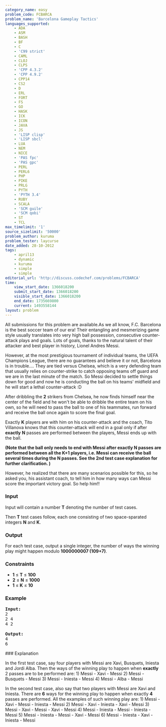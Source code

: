 ```yaml
---
category_name: easy
problem_code: FCBARCA
problem_name: 'Barcelona Gameplay Tactics'
languages_supported:
    - ADA
    - ASM
    - BASH
    - BF
    - C
    - 'C99 strict'
    - CAML
    - CLOJ
    - CLPS
    - 'CPP 4.3.2'
    - 'CPP 4.9.2'
    - CPP14
    - CS2
    - D
    - ERL
    - FORT
    - FS
    - GO
    - HASK
    - ICK
    - ICON
    - JAVA
    - JS
    - 'LISP clisp'
    - 'LISP sbcl'
    - LUA
    - NEM
    - NICE
    - 'PAS fpc'
    - 'PAS gpc'
    - PERL
    - PERL6
    - PHP
    - PIKE
    - PRLG
    - PYTH
    - 'PYTH 3.4'
    - RUBY
    - SCALA
    - 'SCM guile'
    - 'SCM qobi'
    - ST
    - TCL
max_timelimit: '1'
source_sizelimit: '50000'
problem_author: kuruma
problem_tester: laycurse
date_added: 28-10-2012
tags:
    - april13
    - dynamic
    - kuruma
    - simple
    - simple
editorial_url: 'http://discuss.codechef.com/problems/FCBARCA'
time:
    view_start_date: 1366018200
    submit_start_date: 1366018200
    visible_start_date: 1366018200
    end_date: 1735669800
    current: 1493558144
layout: problem
---
```

All submissions for this problem are available.As we all know, F.C. Barcelona is the best soccer team of our era! Their entangling and mesmerizing game style usually translates into very high ball possession, consecutive counter-attack plays and goals. Lots of goals, thanks to the natural talent of their attacker and best player in history, Lionel Andres Messi.

However, at the most prestigious tournament of individual teams, the UEFA Champions League, there are no guarantees and believe it or not, Barcelona is in trouble.... They are tied versus Chelsea, which is a very defending team that usually relies on counter-strike to catch opposing teams off guard and we are in the last minute of the match. So Messi decided to settle things down for good and now he is conducting the ball on his teams' midfield and he will start a lethal counter-attack :D

After dribbling the **2** strikers from Chelsea, he now finds himself near the center of the field and he won't be able to dribble the entire team on his own, so he will need to pass the ball to one of his teammates, run forward and receive the ball once again to score the final goal.

Exactly **K** players are with him on his counter-attack and the coach, Tito Villanova knows that this counter-attack will end in a goal only if after **exactly** **N** passes are performed between the players, Messi ends up with the ball.

 **(Note that the ball only needs to end with Messi after exactly N passes are performed between all the K+1 players, i.e. Messi can receive the ball several times during the N passes. See the 2nd test case explanation for further clarification. )**

However, he realized that there are many scenarios possible for this, so he asked you, his assistant coach, to tell him in how many ways can Messi score the important victory goal. So help him!!

### Input

Input will contain a number **T** denoting the number of test cases.

Then **T** test cases follow, each one consisting of two space-sparated integers **N** and **K**.

### Output

For each test case, output a single integer, the number of ways the winning play might happen modulo **1000000007 (109+7)**.

### Constraints

- **1** ≤ **T** ≤ **100**
- **2** ≤ **N** ≤ **1000**
- **1** ≤ **K** ≤ **10**

### Example

<pre>
<b>Input:</b>
2
2 4
4 2

<b>Output:</b>
4
6
</pre>### Explanation

In the first test case, say four players with Messi are Xavi, Busquets, Iniesta and Jordi Alba. Then the ways of the winning play to happen when **exactly** 2 passes are to be performed are:
1\) Messi - Xavi - Messi
2\) Messi - Busquets - Messi
3\) Messi - Iniesta - Messi
4\) Messi - Alba - Messi

In the second test case, also say that two players with Messi are Xavi and Iniesta. There are **6** ways for the winning play to happen when exactly **4** passes are performed. All the examples of such winning play are:
1\) Messi - Xavi - Messi - Iniesta - Messi
2\) Messi - Xavi - Iniesta - Xavi - Messi
3\) Messi - Xavi - Messi - Xavi - Messi
4\) Messi - Iniesta - Messi - Iniesta - Messi
5\) Messi - Iniesta - Messi - Xavi - Messi
6\) Messi - Iniesta - Xavi - Iniesta - Messi
